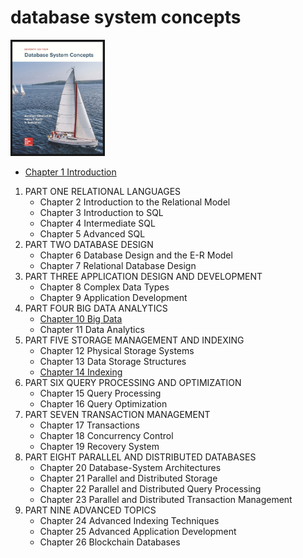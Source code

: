 # database system concepts

<img src="../img_7.png"  width="30%"/>

- [Chapter 1 Introduction](Chapter_1_Introduction/README.md)

1. PART ONE RELATIONAL LANGUAGES
    - Chapter 2 Introduction to the Relational Model
    - Chapter 3 Introduction to SQL
    - Chapter 4 Intermediate SQL
    - Chapter 5 Advanced SQL
2. PART TWO DATABASE DESIGN
    - Chapter 6 Database Design and the E-R Model
    - Chapter 7 Relational Database Design
3. PART THREE APPLICATION DESIGN AND DEVELOPMENT
    - Chapter 8 Complex Data Types
    - Chapter 9 Application Development
4. PART FOUR BIG DATA ANALYTICS
    - [Chapter 10 Big Data](Chapter_10_Big_Data/README.md)
    - Chapter 11 Data Analytics
5. PART FIVE STORAGE MANAGEMENT AND INDEXING
    - Chapter 12 Physical Storage Systems
    - Chapter 13 Data Storage Structures
    - [Chapter 14 Indexing](Chapter_14_Indexing/README.md)
6. PART SIX QUERY PROCESSING AND OPTIMIZATION
    - Chapter 15 Query Processing
    - Chapter 16 Query Optimization
7. PART SEVEN TRANSACTION MANAGEMENT
    - Chapter 17 Transactions
    - Chapter 18 Concurrency Control
    - Chapter 19 Recovery System
8. PART EIGHT PARALLEL AND DISTRIBUTED DATABASES
    - Chapter 20 Database-System Architectures
    - Chapter 21 Parallel and Distributed Storage
    - Chapter 22 Parallel and Distributed Query Processing
    - Chapter 23 Parallel and Distributed Transaction Management
9. PART NINE ADVANCED TOPICS
    - Chapter 24 Advanced Indexing Techniques
    - Chapter 25 Advanced Application Development
    - Chapter 26 Blockchain Databases
